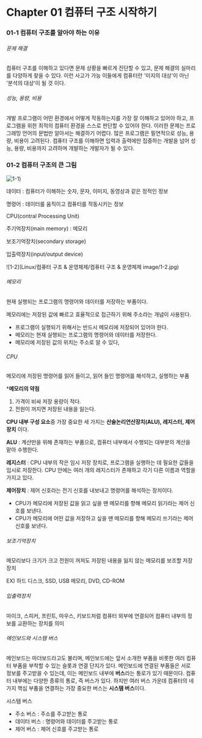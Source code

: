 # Chapter 01 컴퓨터 구조 시작하기

### 01-1 컴퓨터 구조를 알아야 하는 이유

###### 문제 해결

 컴퓨터 구조를 이해하고 있다면 문제 상황을 빠르게 진단할 수 있고, 문제 해결의 실마리를 다양하게 찾을 수 있다. 이런 사고가 가능 이들에게 컴퓨터란 '미지의 대상'이 아닌 '분석의 대상'이 될 것 이다.

###### 성능, 용량, 비용

 개발 프로그램이 어떤 환경에서 어떻게 작동하는지를 가장 잘 이해하고 있어야 하고, 프로그램을 위한 최적의 컴퓨터 환경을 스스로 판단할 수 있어야 한다. 이러한 문제는 프로그래밍 언어의 문법만 알아서는 해결하기 어렵다. 많은 프로그램은 필연적으로 성능, 용량, 비용이 고려된다. 컴퓨터 구조를 이해하면 입력과 출력에만 집중하는 개발을 넘어 성능, 용량, 비용까지 고려하며 개발하는 개발자가 될 수 있다.

### 01-2 컴퓨터 구조의 큰 그림

![1-1](https://github.com/JeongHwan0208/Computer-Instruction-operating-system/blob/main/Linux/%EC%BB%B4%ED%93%A8%ED%84%B0%20%EA%B5%AC%EC%A1%B0%20%26%20%EC%9A%B4%EC%98%81%EC%B2%B4%EC%A0%9C/%EC%BB%B4%ED%93%A8%ED%84%B0%20%EA%B5%AC%EC%A1%B0%20%26%20%EC%9A%B4%EC%98%81%EC%B2%B4%EC%A0%9C%20image/1-1.jpg))

 데이터 : 컴퓨터가 이해하는 숫자, 문자, 이미지, 동영상과 같은 정적인 정보

 명령어 : 데이터를 움직이고 컴퓨터를 작동시키는 정보

 CPU(contral Processing Unit)

 주기억장치(main memory) : 메모리

 보조기억장치(secondary storage)

 입출력장치(input/output device)

![1-2](Linux/컴퓨터 구조 & 운영체제/컴퓨터 구조 & 운영체제 image/1-2.jpg)

###### 메모리

현재 실행되는 프로그램의 명령어와 데이터를 저장하는 부품이다.

메모리에는 저장된 값에 빠르고 효율적으로 접근하기 위해 주소라는 개념이 사용된다.

- 프로그램이 실행되기 위해서는 반드시 메모리에 저장되어 있어야 한다.
- 메모리는 현재 실행되는 프로그램의 명령어와 데이터를 저장한다.
- 메모리에 저장된 값의 위치는 주소로 알 수 있다,

###### CPU

메모리에 저장된 명령어를 읽어 들이고, 읽어 들인 명령어를 해석하고, 실행하는 부품

***메모리의 약점**

1. 가격이 비싸 저장 용량이 적다.
2. 전원이 꺼지면 저장된 내용을 잃는다.

**CPU 내부 구성 요소**중 가장 중요한 세 가지는 **산술논리연산장치(ALU), 레지스터, 제어장치** 이다.

**ALU** : 계산만을 위해 존재하는 부품으로, 컴퓨터 내부에서 수행되는 대부분의 계산을 맡아 수행한다.

**레지스터** : CPU 내부의 작은 임시 저장 장치로, 프로그램을 실행하는 데 필요한 값들을 임시로 저장한다. CPU 안에는 여러 개의 레지스터가 존재하고 각기 다른 이름과 역할을 가지고 있다.

**제어장치** : 제어 신호라는 전기 신호를 내보내고 명령어를 해석하는 장치이다.

- CPU가 메모리에 저장된 값을 읽고 싶을 땐 메모리를 향해 메모리 읽기라는 제어 신호를 보낸다.
- CPU가 메모리에 어떤 값을 저장하고 싶을 땐 메모리를 향해 메모리 쓰기라는 제어 신호를 보낸다.

###### 보조기억장치

메모리보다 크기가 크고 전원이 꺼져도 저장된 내용을 잃지 않는 메모리를 보조할 저장 장치

EX) 하드 디스크, SSD, USB 메모리, DVD, CD-ROM

###### 입출력장치

마이크, 스피커, 프린트, 마우스, 키보드처럼 컴퓨터 외부에 연결되어 컴퓨터 내부의 정보를 교환하는 장치를 의미

###### 메인보드와 시스템 버스

메인보드는 마더보드라고도 불리며, 메인보드에는 앞서 소개한 부품을 비롯한 여러 컴퓨터 부품을 부착할 수 있는 슬롯과 연결 단지가 있다. 메인보드에 연결된 부품들은 서로 정보를 주고받을 수 있는데, 이는 메인보드 내부에 **버스**라는 통로가 있기 때문이다. 컴퓨터 내부에는 다양한 종류의 통로, 즉 버스가 있다. 하지만 여러 버스 가운데 컴퓨터의 네 가지 핵심 부품을 연결하는 가장 중요한 버스는 **시스템 버스**이다.

시스템 버스

- 주소 버스 : 주소를 주고받는 통로
- 데이터 버스 : 명령어와 데이터를 주고받는 통로
- 제어 버스 : 제어 신호를 주고받는 통로
